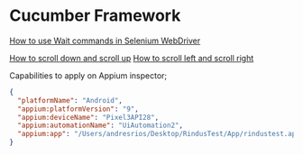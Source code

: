 # Cucumber Framework

[How to use Wait commands in Selenium WebDriver](https://www.browserstack.com/guide/wait-commands-in-selenium-webdriver)

[How to scroll down and scroll up](https://www.youtube.com/watch?v=bqpi_19V8I8)
[How to scroll left and scroll right](https://www.youtube.com/watch?v=FzLF2vFBRj4)

Capabilities to apply on Appium inspector; 

```json
{
  "platformName": "Android",
  "appium:platformVersion": "9",
  "appium:deviceName": "Pixel3API28",
  "appium:automationName": "UiAutomation2",
  "appium:app": "/Users/andresrios/Desktop/RindusTest/App/rindustest.apk"
}
```
